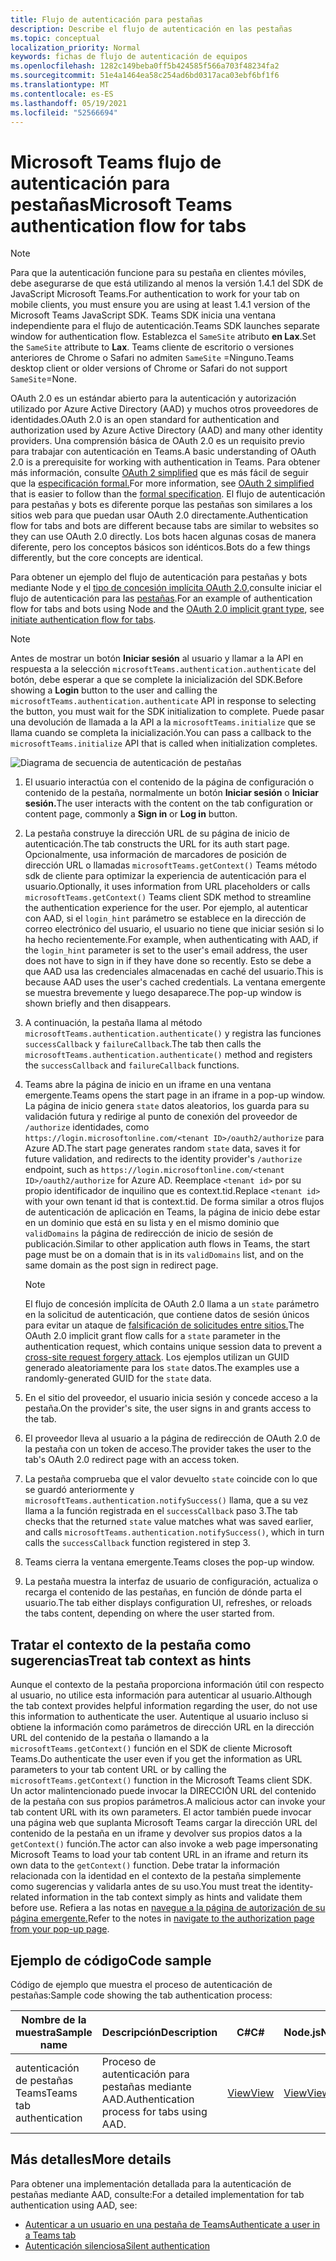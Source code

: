 ```yaml
---
title: Flujo de autenticación para pestañas
description: Describe el flujo de autenticación en las pestañas
ms.topic: conceptual
localization_priority: Normal
keywords: fichas de flujo de autenticación de equipos
ms.openlocfilehash: 1282c149beba0ff5b424585f566a703f48234fa2
ms.sourcegitcommit: 51e4a1464ea58c254ad6bd0317aca03ebf6bf1f6
ms.translationtype: MT
ms.contentlocale: es-ES
ms.lasthandoff: 05/19/2021
ms.locfileid: "52566694"
---
```

# <a name="microsoft-teams-authentication-flow-for-tabs"></a><span data-ttu-id="ee024-104">Microsoft Teams flujo de autenticación para pestañas</span><span class="sxs-lookup"><span data-stu-id="ee024-104">Microsoft Teams authentication flow for tabs</span></span>

> [!NOTE]
> <span data-ttu-id="ee024-105">Para que la autenticación funcione para su pestaña en clientes móviles, debe asegurarse de que está utilizando al menos la versión 1.4.1 del SDK de JavaScript Microsoft Teams.</span><span class="sxs-lookup"><span data-stu-id="ee024-105">For authentication to work for your tab on mobile clients, you must ensure you are using at least 1.4.1 version of the Microsoft Teams JavaScript SDK.</span></span>
> <span data-ttu-id="ee024-106">Teams SDK inicia una ventana independiente para el flujo de autenticación.</span><span class="sxs-lookup"><span data-stu-id="ee024-106">Teams SDK launches separate window for authentication flow.</span></span> <span data-ttu-id="ee024-107">Establezca el `SameSite` atributo **en Lax**.</span><span class="sxs-lookup"><span data-stu-id="ee024-107">Set the `SameSite` attribute to **Lax**.</span></span> <span data-ttu-id="ee024-108">Teams cliente de escritorio o versiones anteriores de Chrome o Safari no admiten `SameSite` =Ninguno.</span><span class="sxs-lookup"><span data-stu-id="ee024-108">Teams desktop client or older versions of Chrome or Safari do not support `SameSite`=None.</span></span>

<span data-ttu-id="ee024-109">OAuth 2.0 es un estándar abierto para la autenticación y autorización utilizado por Azure Active Directory (AAD) y muchos otros proveedores de identidades.</span><span class="sxs-lookup"><span data-stu-id="ee024-109">OAuth 2.0 is an open standard for authentication and authorization used by Azure Active Directory (AAD) and many other identity providers.</span></span> <span data-ttu-id="ee024-110">Una comprensión básica de OAuth 2.0 es un requisito previo para trabajar con autenticación en Teams.</span><span class="sxs-lookup"><span data-stu-id="ee024-110">A basic understanding of OAuth 2.0 is a prerequisite for working with authentication in Teams.</span></span> <span data-ttu-id="ee024-111">Para obtener más información, consulte [OAuth 2 simplified](https://aaronparecki.com/oauth-2-simplified/) que es más fácil de seguir que la [especificación formal.](https://oauth.net/2/)</span><span class="sxs-lookup"><span data-stu-id="ee024-111">For more information, see [OAuth 2 simplified](https://aaronparecki.com/oauth-2-simplified/) that is easier to follow than the [formal specification](https://oauth.net/2/).</span></span> <span data-ttu-id="ee024-112">El flujo de autenticación para pestañas y bots es diferente porque las pestañas son similares a los sitios web para que puedan usar OAuth 2.0 directamente.</span><span class="sxs-lookup"><span data-stu-id="ee024-112">Authentication flow for tabs and bots are different because tabs are similar to websites so they can use OAuth 2.0 directly.</span></span> <span data-ttu-id="ee024-113">Los bots hacen algunas cosas de manera diferente, pero los conceptos básicos son idénticos.</span><span class="sxs-lookup"><span data-stu-id="ee024-113">Bots do a few things differently, but the core concepts are identical.</span></span>

<span data-ttu-id="ee024-114">Para obtener un ejemplo del flujo de autenticación para pestañas y bots mediante Node y el [tipo de concesión implícita OAuth 2.0,](https://oauth.net/2/grant-types/implicit/)consulte iniciar el flujo de autenticación para las [pestañas](~/tabs/how-to/authentication/auth-tab-aad.md#initiate-authentication-flow).</span><span class="sxs-lookup"><span data-stu-id="ee024-114">For an example of authentication flow for tabs and bots using Node and the [OAuth 2.0 implicit grant type](https://oauth.net/2/grant-types/implicit/), see [initiate authentication flow for tabs](~/tabs/how-to/authentication/auth-tab-aad.md#initiate-authentication-flow).</span></span>

> [!NOTE]
> <span data-ttu-id="ee024-115">Antes de mostrar un botón **Iniciar sesión** al usuario y llamar a la API en respuesta a la selección `microsoftTeams.authentication.authenticate` del botón, debe esperar a que se complete la inicialización del SDK.</span><span class="sxs-lookup"><span data-stu-id="ee024-115">Before showing a **Login** button to the user and calling the `microsoftTeams.authentication.authenticate` API in response to selecting the button, you must wait for the SDK initialization to complete.</span></span> <span data-ttu-id="ee024-116">Puede pasar una devolución de llamada a la API a la `microsoftTeams.initialize` que se llama cuando se completa la inicialización.</span><span class="sxs-lookup"><span data-stu-id="ee024-116">You can pass a callback to the `microsoftTeams.initialize` API that is called when initialization completes.</span></span>

![Diagrama de secuencia de autenticación de pestañas](~/assets/images/authentication/tab_auth_sequence_diagram.png)

1. <span data-ttu-id="ee024-118">El usuario interactúa con el contenido de la página de configuración o contenido de la pestaña, normalmente un botón **Iniciar sesión** o **Iniciar sesión.**</span><span class="sxs-lookup"><span data-stu-id="ee024-118">The user interacts with the content on the tab configuration or content page, commonly a **Sign in** or **Log in** button.</span></span>
2. <span data-ttu-id="ee024-119">La pestaña construye la dirección URL de su página de inicio de autenticación.</span><span class="sxs-lookup"><span data-stu-id="ee024-119">The tab constructs the URL for its auth start page.</span></span> <span data-ttu-id="ee024-120">Opcionalmente, usa información de marcadores de posición de dirección URL o llamadas `microsoftTeams.getContext()` Teams método sdk de cliente para optimizar la experiencia de autenticación para el usuario.</span><span class="sxs-lookup"><span data-stu-id="ee024-120">Optionally, it uses information from URL placeholders or calls `microsoftTeams.getContext()` Teams client SDK method to streamline the authentication experience for the user.</span></span> <span data-ttu-id="ee024-121">Por ejemplo, al autenticar con AAD, si el `login_hint` parámetro se establece en la dirección de correo electrónico del usuario, el usuario no tiene que iniciar sesión si lo ha hecho recientemente.</span><span class="sxs-lookup"><span data-stu-id="ee024-121">For example, when authenticating with AAD, if the `login_hint` parameter is set to the user's email address, the user does not have to sign in if they have done so recently.</span></span> <span data-ttu-id="ee024-122">Esto se debe a que AAD usa las credenciales almacenadas en caché del usuario.</span><span class="sxs-lookup"><span data-stu-id="ee024-122">This is because AAD uses the user's cached credentials.</span></span> <span data-ttu-id="ee024-123">La ventana emergente se muestra brevemente y luego desaparece.</span><span class="sxs-lookup"><span data-stu-id="ee024-123">The pop-up window is shown briefly and then disappears.</span></span>
3. <span data-ttu-id="ee024-124">A continuación, la pestaña llama al método `microsoftTeams.authentication.authenticate()` y registra las funciones `successCallback` y `failureCallback`.</span><span class="sxs-lookup"><span data-stu-id="ee024-124">The tab then calls the `microsoftTeams.authentication.authenticate()` method and registers the `successCallback` and `failureCallback` functions.</span></span>
4. <span data-ttu-id="ee024-125">Teams abre la página de inicio en un iframe en una ventana emergente.</span><span class="sxs-lookup"><span data-stu-id="ee024-125">Teams opens the start page in an iframe in a pop-up window.</span></span> <span data-ttu-id="ee024-126">La página de inicio genera `state` datos aleatorios, los guarda para su validación futura y redirige al punto de conexión del proveedor de `/authorize` identidades, como `https://login.microsoftonline.com/<tenant ID>/oauth2/authorize` para Azure AD.</span><span class="sxs-lookup"><span data-stu-id="ee024-126">The start page generates random `state` data, saves it for future validation, and redirects to the identity provider's `/authorize` endpoint, such as `https://login.microsoftonline.com/<tenant ID>/oauth2/authorize` for Azure AD.</span></span> <span data-ttu-id="ee024-127">Reemplace `<tenant id>` por su propio identificador de inquilino que es context.tid.</span><span class="sxs-lookup"><span data-stu-id="ee024-127">Replace `<tenant id>` with your own tenant id that is context.tid.</span></span>
<span data-ttu-id="ee024-128">De forma similar a otros flujos de autenticación de aplicación en Teams, la página de inicio debe estar en un dominio que está en su lista y en el mismo dominio que `validDomains` la página de redirección de inicio de sesión de publicación.</span><span class="sxs-lookup"><span data-stu-id="ee024-128">Similar to other application auth flows in Teams, the start page must be on a domain that is in its `validDomains` list, and on the same domain as the post sign in redirect page.</span></span>

    > [!NOTE]
    > <span data-ttu-id="ee024-129">El flujo de concesión implícita de OAuth 2.0 llama a un `state` parámetro en la solicitud de autenticación, que contiene datos de sesión únicos para evitar un ataque de [falsificación de solicitudes entre sitios.](https://en.wikipedia.org/wiki/Cross-site_request_forgery)</span><span class="sxs-lookup"><span data-stu-id="ee024-129">The OAuth 2.0 implicit grant flow calls for a `state` parameter in the authentication request, which contains unique session data to prevent a [cross-site request forgery attack](https://en.wikipedia.org/wiki/Cross-site_request_forgery).</span></span> <span data-ttu-id="ee024-130">Los ejemplos utilizan un GUID generado aleatoriamente para los `state` datos.</span><span class="sxs-lookup"><span data-stu-id="ee024-130">The examples use a randomly-generated GUID for the `state` data.</span></span>

5. <span data-ttu-id="ee024-131">En el sitio del proveedor, el usuario inicia sesión y concede acceso a la pestaña.</span><span class="sxs-lookup"><span data-stu-id="ee024-131">On the provider's site, the user signs in and grants access to the tab.</span></span>
6. <span data-ttu-id="ee024-132">El proveedor lleva al usuario a la página de redirección de OAuth 2.0 de la pestaña con un token de acceso.</span><span class="sxs-lookup"><span data-stu-id="ee024-132">The provider takes the user to the tab's OAuth 2.0 redirect page with an access token.</span></span>
7. <span data-ttu-id="ee024-133">La pestaña comprueba que el valor devuelto `state` coincide con lo que se guardó anteriormente y `microsoftTeams.authentication.notifySuccess()` llama, que a su vez llama a la función registrada en el `successCallback` paso 3.</span><span class="sxs-lookup"><span data-stu-id="ee024-133">The tab checks that the returned `state` value matches what was saved earlier, and calls `microsoftTeams.authentication.notifySuccess()`, which in turn calls the `successCallback` function registered in step 3.</span></span>
8. <span data-ttu-id="ee024-134">Teams cierra la ventana emergente.</span><span class="sxs-lookup"><span data-stu-id="ee024-134">Teams closes the pop-up window.</span></span>
9. <span data-ttu-id="ee024-135">La pestaña muestra la interfaz de usuario de configuración, actualiza o recarga el contenido de las pestañas, en función de dónde parta el usuario.</span><span class="sxs-lookup"><span data-stu-id="ee024-135">The tab either displays configuration UI, refreshes, or reloads the tabs content, depending on where the user started from.</span></span>

## <a name="treat-tab-context-as-hints"></a><span data-ttu-id="ee024-136">Tratar el contexto de la pestaña como sugerencias</span><span class="sxs-lookup"><span data-stu-id="ee024-136">Treat tab context as hints</span></span>

<span data-ttu-id="ee024-137">Aunque el contexto de la pestaña proporciona información útil con respecto al usuario, no utilice esta información para autenticar al usuario.</span><span class="sxs-lookup"><span data-stu-id="ee024-137">Although the tab context provides helpful information regarding the user, do not use this information to authenticate the user.</span></span> <span data-ttu-id="ee024-138">Autentique al usuario incluso si obtiene la información como parámetros de dirección URL en la dirección URL del contenido de la pestaña o llamando a la `microsoftTeams.getContext()` función en el SDK de cliente Microsoft Teams.</span><span class="sxs-lookup"><span data-stu-id="ee024-138">Do authenticate the user even if you get the information as URL parameters to your tab content URL or by calling the `microsoftTeams.getContext()` function in the Microsoft Teams client SDK.</span></span> <span data-ttu-id="ee024-139">Un actor malintencionado puede invocar la DIRECCIÓN URL del contenido de la pestaña con sus propios parámetros.</span><span class="sxs-lookup"><span data-stu-id="ee024-139">A malicious actor can invoke your tab content URL with its own parameters.</span></span> <span data-ttu-id="ee024-140">El actor también puede invocar una página web que suplanta Microsoft Teams cargar la dirección URL del contenido de la pestaña en un iframe y devolver sus propios datos a la `getContext()` función.</span><span class="sxs-lookup"><span data-stu-id="ee024-140">The actor can also invoke a web page impersonating Microsoft Teams to load your tab content URL in an iframe and return its own data to the `getContext()` function.</span></span> <span data-ttu-id="ee024-141">Debe tratar la información relacionada con la identidad en el contexto de la pestaña simplemente como sugerencias y validarla antes de su uso.</span><span class="sxs-lookup"><span data-stu-id="ee024-141">You must treat the identity-related information in the tab context simply as hints and validate them before use.</span></span> <span data-ttu-id="ee024-142">Refiera a las notas en [navegue a la página de autorización de su página emergente.](~/tabs/how-to/authentication/auth-tab-aad.md#navigate-to-the-authorization-page-from-your-popup-page)</span><span class="sxs-lookup"><span data-stu-id="ee024-142">Refer to the notes in [navigate to the authorization page from your pop-up page](~/tabs/how-to/authentication/auth-tab-aad.md#navigate-to-the-authorization-page-from-your-popup-page).</span></span>

## <a name="code-sample"></a><span data-ttu-id="ee024-143">Ejemplo de código</span><span class="sxs-lookup"><span data-stu-id="ee024-143">Code sample</span></span>

<span data-ttu-id="ee024-144">Código de ejemplo que muestra el proceso de autenticación de pestañas:</span><span class="sxs-lookup"><span data-stu-id="ee024-144">Sample code showing the tab authentication process:</span></span>

| <span data-ttu-id="ee024-145">**Nombre de la muestra**</span><span class="sxs-lookup"><span data-stu-id="ee024-145">**Sample name**</span></span> | <span data-ttu-id="ee024-146">**Descripción**</span><span class="sxs-lookup"><span data-stu-id="ee024-146">**Description**</span></span> | <span data-ttu-id="ee024-147">**C#**</span><span class="sxs-lookup"><span data-stu-id="ee024-147">**C#**</span></span> | <span data-ttu-id="ee024-148">**Node.js**</span><span class="sxs-lookup"><span data-stu-id="ee024-148">**Node.js**</span></span> |
|-----------------|-----------------|-------------|------------|
| <span data-ttu-id="ee024-149">autenticación de pestañas Teams</span><span class="sxs-lookup"><span data-stu-id="ee024-149">Teams tab authentication</span></span> | <span data-ttu-id="ee024-150">Proceso de autenticación para pestañas mediante AAD.</span><span class="sxs-lookup"><span data-stu-id="ee024-150">Authentication process for tabs using AAD.</span></span> | [<span data-ttu-id="ee024-151">View</span><span class="sxs-lookup"><span data-stu-id="ee024-151">View</span></span>](https://github.com/OfficeDev/Microsoft-Teams-Samples/tree/main/samples/app-complete-sample/csharp) | [<span data-ttu-id="ee024-152">View</span><span class="sxs-lookup"><span data-stu-id="ee024-152">View</span></span>](https://github.com/OfficeDev/Microsoft-Teams-Samples/tree/main/samples/app-complete-sample/nodejs) |

## <a name="more-details"></a><span data-ttu-id="ee024-153">Más detalles</span><span class="sxs-lookup"><span data-stu-id="ee024-153">More details</span></span>

<span data-ttu-id="ee024-154">Para obtener una implementación detallada para la autenticación de pestañas mediante AAD, consulte:</span><span class="sxs-lookup"><span data-stu-id="ee024-154">For a detailed implementation for tab authentication using AAD, see:</span></span>

* [<span data-ttu-id="ee024-155">Autenticar a un usuario en una pestaña de Teams</span><span class="sxs-lookup"><span data-stu-id="ee024-155">Authenticate a user in a Teams tab</span></span>](~/tabs/how-to/authentication/auth-tab-AAD.md)
* [<span data-ttu-id="ee024-156">Autenticación silenciosa</span><span class="sxs-lookup"><span data-stu-id="ee024-156">Silent authentication</span></span>](~/tabs/how-to/authentication/auth-silent-AAD.md)
